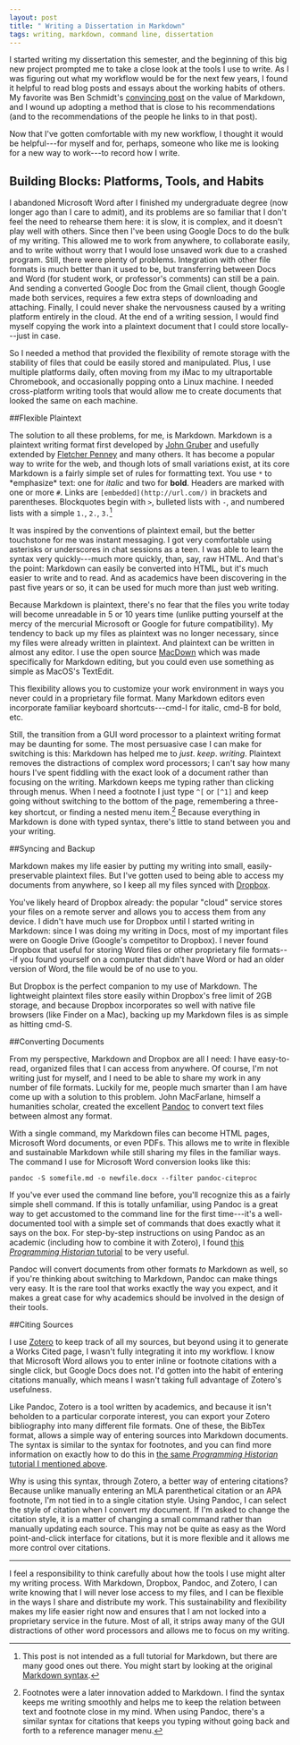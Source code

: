 ```yaml
---
layout: post
title: " Writing a Dissertation in Markdown"
tags: writing, markdown, command line, dissertation
---
```


I started writing my dissertation this semester, and the beginning of this big new project prompted me to take a close look at the tools I use to write. As I was figuring out what my workflow  would be for the next few years, I found it helpful to read blog posts and essays about the working habits of others. My favorite was Ben Schmidt's [convincing post](http://benschmidt.org/2014/09/05/markdown-historical-writing-and-killer-apps/) on the value of Markdown, and I wound up adopting a method that is close to his recommendations (and to the recommendations of the people he links to in that post).

Now that I've gotten comfortable with my new workflow, I thought it would be helpful---for myself and for, perhaps, someone who like me is looking for a new way to work---to record how I write.

## Building Blocks: Platforms, Tools, and Habits

I abandoned Microsoft Word after I finished my undergraduate degree (now longer ago than I care to admit), and its problems are so familiar that I don't feel the need to rehearse them here: it is slow, it is complex, and it doesn't play well with others. Since then I've been using Google Docs to do the bulk of my writing. This allowed me to work from anywhere, to collaborate easily, and to write without worry that I would lose unsaved work due to a crashed program. Still, there were plenty of problems. Integration with other file formats is much better than it used to be, but transferring between Docs and Word (for student work, or professor's comments) can still be a pain. And sending a converted Google Doc from the Gmail client, though Google made both services, requires a few extra steps of downloading and attaching. Finally, I could never shake the nervousness caused by a writing platform entirely in the cloud. At the end of a writing session, I would find myself copying the work into a plaintext document that I could store locally---just in case.

So I needed a method that provided the flexibility of remote storage with the stability of files that could be easily stored and manipulated. Plus, I use multiple platforms daily, often moving from my iMac to my ultraportable Chromebook, and occasionally popping onto a Linux machine. I needed cross-platform writing tools that would allow me to create documents that looked the same on each machine.

##Flexible Plaintext

The solution to all these problems, for me, is Markdown. Markdown is a plaintext writing format first developed by [John Gruber](https://daringfireball.net/projects/markdown/) and usefully extended by [Fletcher Penney](http://fletcherpenney.net/multimarkdown/) and many others. It has become a popular way to write for the web, and though lots of small variations exist, at its core Markdown is a fairly simple set of rules for formatting text. You use `*` to \*emphasize\* text: one for *italic* and two for **bold**. Headers are marked with one or more `#`. Links are `[embedded](http://url.com/)` in brackets and parentheses. Blockquotes begin with `>`, bulleted lists with `-`, and numbered lists with a simple `1.`, `2.`, `3.`[^1]

[^1]: This post is not intended as a full tutorial for Markdown, but there are many good ones out there. You might start by looking at the original [Markdown syntax](https://daringfireball.net/projects/markdown/).

It was inspired by the conventions of plaintext email, but the better touchstone for me was instant messaging. I got very comfortable using asterisks or underscores in chat sessions as a teen. I was able to learn the syntax very quickly---much more quickly, than, say, raw HTML. And that's the point: Markdown can easily be converted into HTML, but it's much easier to write and to read. And as academics have been discovering in the past five years or so, it can be used for much more than just web writing.

Because Markdown is plaintext, there's no fear that the files you write today will become unreadable in 5 or 10 years time (unlike putting yourself at the mercy of the mercurial Microsoft or Google for future compatibility). My tendency to back up my files as plaintext was no longer necessary, since my files were already written in plaintext. And plaintext can be written in almost any editor. I use the open source [MacDown](http://macdown.uranusjr.com) which was made specifically for Markdown editing, but you could even use something as simple as MacOS's TextEdit.

This flexibility allows you to customize your work environment in ways you never could in a proprietary file format. Many Markdown editors even incorporate familiar keyboard shortcuts---cmd-I for italic, cmd-B for bold, etc.

Still, the transition from a GUI word processor to a plaintext writing format may be daunting for some. The most persuasive case I can make for switching is this: Markdown has helped me to *just*. *keep*. *writing*. Plaintext removes the distractions of complex word processors; I can't say how many hours I've spent fiddling with the exact look of a document rather than focusing on the writing. Markdown keeps me typing rather than clicking through menus. When I need a footnote I just type `^[` or `[^1]` and keep going without switching to the bottom of the page, remembering a three-key shortcut, or finding a nested menu item.[^2] Because everything in Markdown is done with typed syntax, there's little to stand between you and your writing.

[^2]: Footnotes were a later innovation added to Markdown. I find the syntax keeps me writing smoothly and helps me to keep the relation between text and footnote close in my mind. When using Pandoc, there's a similar syntax for citations that keeps you typing without going back and forth to a reference manager menu.

##Syncing and Backup

Markdown makes my life easier by putting my writing into small, easily-preservable plaintext files. But I've gotten used to being able to access my documents from anywhere, so I keep all my files synced with [Dropbox](https://www.dropbox.com/).

You've likely heard of Dropbox already: the popular "cloud" service stores your files on a remote server and allows you to access them from any device. I didn't have much use for Dropbox until I started writing in Markdown: since I was doing my writing in Docs, most of my important files were on Google Drive (Google's competitor to Dropbox). I never found Dropbox that useful for storing Word files or other proprietary file formats---if you found yourself on a computer that didn't have Word or had an older version of Word, the file would be of no use to you.

But Dropbox is the perfect companion to my use of Markdown. The lightweight plaintext files store easily within Dropbox's free limit of 2GB storage, and because Dropbox incorporates so well with native file browsers (like Finder on a Mac), backing up my Markdown files is as simple as hitting cmd-S.

##Converting Documents

From my perspective, Markdown and Dropbox are all I need: I have easy-to-read, organized files that I can access from anywhere. Of course, I'm not writing just for myself, and I need to be able to share my work in any number of file formats. Luckily for me, people much smarter than I am have come up with a solution to this problem. John MacFarlane, himself a humanities scholar, created the excellent [Pandoc](http://pandoc.org/) to convert text files between almost any format.

With a single command, my Markdown files can become HTML pages, Microsoft Word documents, or even PDFs. This allows me to write in flexible and sustainable Markdown while still sharing my files in the familiar ways. The command I use for Microsoft Word conversion looks like this:

`pandoc -S somefile.md -o newfile.docx --filter pandoc-citeproc`

If you've ever used the command line before, you'll recognize this as a fairly simple shell command. If this is totally unfamiliar, using Pandoc is a great way to get accustomed to the command line for the first time---it's a well-documented tool with a simple set of commands that does exactly what it says on the box. For step-by-step instructions on using Pandoc as an academic (including how to combine it with Zotero), I found [this _Programming Historian_ tutorial](http://programminghistorian.org/lessons/sustainable-authorship-in-plain-text-using-pandoc-and-markdown) to be very useful.

Pandoc will convert documents from other formats *to* Markdown as well, so if you're thinking about switching to Markdown, Pandoc can make things very easy. It is the rare tool that works exactly the way you expect, and it makes a great case for why academics should be involved in the design of their tools.

##Citing Sources

I use [Zotero](https://www.zotero.org/) to keep track of all my sources, but beyond using it to generate a Works Cited page, I wasn't fully integrating it into my workflow. I know that Microsoft Word allows you to enter inline or footnote citations with a single click, but Google Docs does not. I'd gotten into the habit of entering citations manually, which means I wasn't taking full advantage of Zotero's usefulness.

Like Pandoc, Zotero is a tool written by academics, and because it isn't beholden to a particular corporate interest, you can export your Zotero bibliography into many different file formats. One of these, the BibTex format, allows a simple way of entering sources into Markdown documents. The syntax is similar to the syntax for footnotes, and you can find more information on exactly how to do this in [the same _Programming Historian_ tutorial I mentioned above](http://programminghistorian.org/lessons/sustainable-authorship-in-plain-text-using-pandoc-and-markdown).

Why is using this syntax, through Zotero, a better way of entering citations? Because unlike manually entering an MLA parenthetical citation or an APA footnote, I'm not tied in to a single citation style. Using Pandoc, I can select the style of citation when I convert my document. If I'm asked to change the citation style, it is a matter of changing a small command rather than manually updating each source. This may not be quite as easy as the Word point-and-click interface for citations, but it is more flexible and it allows me more control over citations.

---

I feel a responsibility to think carefully about how the tools I use might alter my writing process. With Markdown, Dropbox, Pandoc, and Zotero, I can write knowing that I will never lose access to my files, and I can be flexible in the ways I share and distribute my work. This sustainability and flexibility makes my life easier right now and ensures that I am not locked into a proprietary service in the future. Most of all, it strips away many of the GUI distractions of other word processors and allows me to focus on my writing.